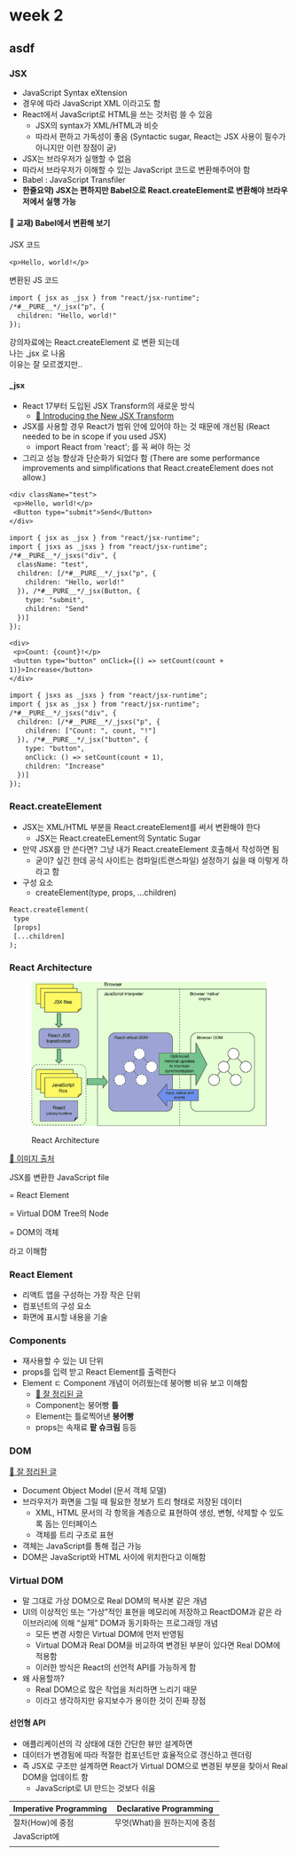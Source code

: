 # week 2

## asdf



### JSX



* JavaScript Syntax eXtension
* 경우에 따라 JavaScript XML 이라고도 함
* React에서 JavaScript로 HTML을 쓰는 것처럼 쓸 수 있음
  * JSX의 syntax가 XML/HTML과 비슷
  * 따라서 편하고 가독성이 좋음 (Syntactic sugar, React는 JSX 사용이 필수가 아니지만 이런 장점이 굳)
* JSX는 브라우저가 실행할 수 없음
* 따라서 브라우저가 이해할 수 있는 JavaScript 코드로 변환해주어야 함
* Babel : JavaScript Transfiler
* **한줄요약) JSX는 편하지만 Babel으로 React.createElement로 변환해야 브라우저에서 실행 가능**



#### 💎 교재) Babel에서 변환해 보기



JSX 코드

```
<p>Hello, world!</p>
```

변환된 JS 코드

```
import { jsx as _jsx } from "react/jsx-runtime";
/*#__PURE__*/_jsx("p", {
  children: "Hello, world!"
});
```



강의자료에는 React.createElement 로 변환 되는데\
나는 \_jsx 로 나옴\
이유는 잘 모르겠지만..

#### \_jsx

* React 17부터 도입된 JSX Transform의 새로운 방식
  * [🔗 Introducing the New JSX Transform](https://ko.reactjs.org/blog/2020/09/22/introducing-the-new-jsx-transform.html)
* JSX를 사용할 경우 React가 범위 안에 있어야 하는 것 때문에 개선됨 (React needed to be in scope if you used JSX)
  * import React from 'react'; 를 꼭 써야 하는 것
* 그리고 성능 향상과 단순화가 되었다 함 (There are some performance improvements and simplifications that React.createElement does not allow.)



```
<div className="test">
 <p>Hello, world!</p>
 <Button type="submit">Send</Button>
</div>
```

```
import { jsx as _jsx } from "react/jsx-runtime";
import { jsxs as _jsxs } from "react/jsx-runtime";
/*#__PURE__*/_jsxs("div", {
  className: "test",
  children: [/*#__PURE__*/_jsx("p", {
    children: "Hello, world!"
  }), /*#__PURE__*/_jsx(Button, {
    type: "submit",
    children: "Send"
  })]
});
```

```
<div>
 <p>Count: {count}!</p>
 <button type="button" onClick={() => setCount(count + 1)}>Increase</button>
</div>
```

```
import { jsxs as _jsxs } from "react/jsx-runtime";
import { jsx as _jsx } from "react/jsx-runtime";
/*#__PURE__*/_jsxs("div", {
  children: [/*#__PURE__*/_jsxs("p", {
    children: ["Count: ", count, "!"]
  }), /*#__PURE__*/_jsx("button", {
    type: "button",
    onClick: () => setCount(count + 1),
    children: "Increase"
  })]
});
```



### React.createElement

* JSX는 XML/HTML 부분을 React.createElement를 써서 변환해야 한다
  * JSX는 React.createELement의 Syntatic Sugar
* 만약 JSX를 안 쓴다면? 그냥 내가 React.createElement 호출해서 작성하면 됨
  * 굳이? 싶긴 한데 공식 사이트는 컴파일(트랜스파일) 설정하기 싫을 때 이렇게 하라고 함
* 구성 요소
  * createElement(type, props, ...children)

```
React.createElement(
 type
 [props]
 [...children]
);
```



### React Architecture

<figure><img src=".gitbook/assets/react-architecture.jpeg" alt=""><figcaption><p>React Architecture</p></figcaption></figure>

[🔗 이미지 출처](https://jsforall.com/reactjs/how-to-create-react-app-2019-how-virtual-dom-component-work/)



JSX를 변환한 JavaScript file

\= React Element

\= Virtual DOM Tree의 Node

\= DOM의 객체

라고 이해함



### React Element

* 리액트 앱을 구성하는 가장 작은 단위
* 컴포넌트의 구성 요소
* 화면에 표시할 내용을 기술

### Components

* 재사용할 수 있는 UI 단위
* props를 입력 받고 React Element를 출력한다
* Element ㄷ Component 개념이 어려웠는데 붕어빵 비유 보고 이해함
  * [🔗 잘 정리된 글](https://velog.io/@sjmh0507/React-%EC%99%84%EC%A0%84-%EC%A4%91%EC%9A%94%ED%95%9C-Components%EC%99%80-Props-%EA%B0%9C%EB%85%90)
  * Component는 붕어빵 **틀**
  * Element는 틀로찍어낸 **붕어빵**
  * props는 속재료 **팥 슈크림** 등등



### DOM

[🔗 잘 정리된 글](https://ko.javascript.info/dom-nodes)

* Document Object Model (문서 객체 모델)
* 브라우저가 화면을 그릴 때 필요한 정보가 트리 형태로 저장된 데이터
  * XML, HTML 문서의 각 항목을 계층으로 표현하여 생성, 변형, 삭제할 수 있도록 돕는 인터페이스
  * 객체를 트리 구조로 표현
* 객체는 JavaScript를 통해 접근 가능
* DOM은 JavaScript와 HTML 사이에 위치한다고 이해함



### Virtual DOM

* 말 그대로 가상 DOM으로 Real DOM의 복사본 같은 개념
* UI의 이상적인 또는 “가상”적인 표현을 메모리에 저장하고 ReactDOM과 같은 라이브러리에 의해 “실제” DOM과 동기화하는 프로그래밍 개념
  * 모든 변경 사항은 Virtual DOM에 먼저 반영됨
  * Virtual DOM과 Real DOM을 비교하여 변경된 부분이 있다면 Real DOM에 적용함
  * 이러한 방식은 React의 선언적 API를 가능하게 함
* 왜 사용할까?
  * Real DOM으로 많은 작업을 처리하면 느리기 때문
  * 이라고 생각하지만 유지보수가 용이한 것이 진짜 장점



#### 선언형 API

* 애플리케이션의 각 상태에 대한 간단한 뷰만 설계하면
* 데이터가 변경됨에 따라 적절한 컴포넌트만 효율적으로 갱신하고 렌더링
* 즉 JSX로 구조만 설계하면 React가 Virtual DOM으로 변경된 부분을 찾아서 Real DOM을 업데이트 함
  * JavaScript로 UI 만드는 것보다 쉬움



| Imperative Programming | Declarative Programming |
| ---------------------- | ----------------------- |
| 절차(How)에 중점            | 무엇(What)을 원하는지에 중점      |
| JavaScript에            |                         |
|                        |                         |


